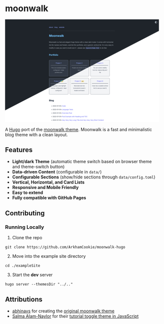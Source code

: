 # moonwalk
<!-- markdownlint-disable MD029 -->

![moonwalk screenshots (of both modes)](https://raw.githubusercontent.com/ArkhamCookie/moonwalk-hugo/refs/heads/main/images/tn.png)

A [Hugo](https://gohugo.io) port of the [moonwalk theme](https://github.com/abhinavs/moonwalk).  Moonwalk is a fast and minimalistic blog theme with a clean layout.

## Features

- **Light/dark Theme** (automatic theme switch based on browser theme and theme-switch button)
- **Data-driven Content** (configurable in `data/`)
- **Configurable Sections** (show/hide sections through `data/config.toml`)
- **Vertical, Horizontal, and Card Lists**
- **Responsive and Mobile Friendly**
- **Easy to extend**
- **Fully compatible with GitHub Pages**

## Contributing

### Running Locally

1. Clone the repo

```text
git clone https://github.com/ArkhamCookie/moonwalk-hugo
```

2. Move into the example site directory

```text
cd ./exampleSite
```

3. Start the **dev** server

```text
hugo server --themesDir "../.."
```

## Attributions

- [abhinavs](https://github.com/abhinavs) for creating the [original moonwalk theme](https://github.com/abhinavs/moonwalk)
- [Salma Alam-Naylor](https://whitep4nth3r.com/) for their [tutorial toggle theme in JavaScript](https://whitep4nth3r.com/blog/best-light-dark-mode-theme-toggle-javascript/)
